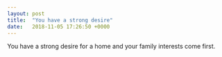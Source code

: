```yaml
---
layout: post
title:  "You have a strong desire"
date:   2018-11-05 17:26:50 +0000
---
```

You have a strong desire for a home and your family interests come first.

